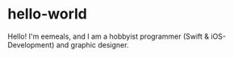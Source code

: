# hello-world

Hello! I'm eemeals, and I am a hobbyist programmer (Swift & iOS-Development) and graphic designer. 
